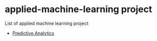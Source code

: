 # applied-machine-learning project

List of applied machine learning project
- [Predictive Analytics](https://github.com/Azerif/applied-machine-learning/tree/main/Predictive_Analytics)
